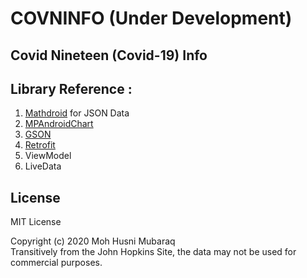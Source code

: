 # COVNINFO (Under Development)  
## Covid Nineteen (Covid-19) Info   
## Library Reference :  
1. [Mathdroid](https://github.com/mathdroid/covid-19-api) for JSON Data  
2. [MPAndroidChart](https://github.com/PhilJay/MPAndroidChart)  
3. [GSON](https://github.com/google/gson)  
4. [Retrofit](https://github.com/square/retrofit)
5. ViewModel  
6. LiveData  

## License
MIT License  

Copyright (c) 2020 Moh Husni Mubaraq  
Transitively from the John Hopkins Site, the data may not be used for commercial purposes.
